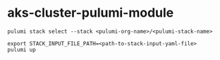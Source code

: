 # aks-cluster-pulumi-module

```shell
pulumi stack select --stack <pulumi-org-name>/<pulumi-stack-name>
```

```shell
export STACK_INPUT_FILE_PATH=<path-to-stack-input-yaml-file>
pulumi up
```
